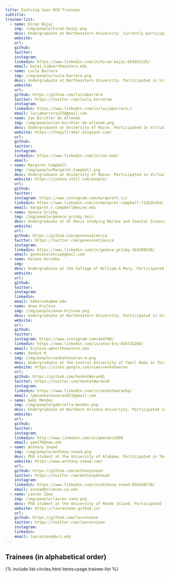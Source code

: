 ```yaml
---
title: Evolving Seas RCN Trainees
subtitle: 
trainee-list: 
  - name: Kiran Bajaj
    img: /img/people/kiran-bajaj.png
    desc: Undergraduate at Northeastern University. Currently participating in the Virtual Lab Training Program in 2021-2022 with Dr. Emily Rivest. Pursuing a career focused on conservation ecology either conducting research or working for a government agency.
    website: 
    url: 
    github: 
    twitter: 
    instagram: 
    linkedin: https://www.linkedin.com/in/kiran-bajaj-b8105222b/
    email: bajaj.ki@northeastern.edu
  - name: Lucia Barrera
    img: /img/people/lucia-barrera.png
    desc: Undergraduate at Northeastern University. Participated in Virtual Lab Training Program in 2021-2022 with Dr. Patricia Valdespino Castillo. Pursuing a B.S. in Economics and Ecology & Evolutionary Biology to work in conservation.
    website: 
    url: 
    github: https://github.com/luciabarrera
    twitter: https://twitter.com/lucia_barreraa
    instagram: 
    linkedin: https://www.linkedin.com/in/luciabarrera-/
    email: luciabarrera225@gmail.com
  - name: Ian Birchler De Allende
    img: /img/people/ian-birchler-de-allende.png
    desc: Undergraduate at University of Maine. Participated in Virtual Lab Training Program in 2020-2021 with Dr. Katie Lotterhos. Working towards Master's and PhD degrees in marine science to pursue academia. 
    website: https://thegillraker.blogspot.com/
    url: 
    github: 
    twitter: 
    instagram: 
    linkedin: https://www.linkedin.com/in/ian-bda/
    email: 
  - name: Margaret Campbell
    img: /img/people/Margaret-Campbell.png
    desc: Undergraduate at University of Maine. Participated in Virtual Lab Training Program in 2020-2021 with Dr. Randall Hughes. Pursuing a Master's in fisheries management with the goal of working in policy. 
    website: https://joshua-stoll.com/people/
    url: 
    github: 
    twitter: 
    instagram: https://www.instagram.com/margarett.cc/
    linkedin: https://www.linkedin.com/in/margaret-campbell-71262b1b4/
    email: margaret.c.campbell@maine.edu
  - name: Genece Grisby
    img: /img/people/genece-grisby.heic
    desc: Undergraduate at UC Davis studying Marine and Coastal Science. Working towards a career in marine conservation. Contacts junior members of the Evolving Seas RCN and modify the RCN website. 
    website: 
    url: 
    github: https://github.com/genecevalencia
    twitter: https://twitter.com/genecenotjanice
    instagram: 
    linkedin: https://www.linkedin.com/in/genece-grisby-3b3308230/
    email: genecevalencia@gmail.com
  - name: Kaleea Korunka
    img: 
    desc: Undergraduate at the College of William & Mary. Participated in Virtual Lab Training Program in 2021-2022 with Dr. Carly Danielle Kenkel. Pursuing a PhD in marine science to research preservation of clams in the Chesapeake Bay.
    website: 
    url: 
    github: 
    twitter: 
    instagram: 
    linkedin: 
    email: kekorunka@wm.edu
  - name: Anna Krylova
    img: /img/people/anna-krylova.png
    desc: Undergraduate at Northeastern University. Participated in Virtual Lab Training Program in 2021-2022 with Dr. Alessia Dinoi. Exploring opportunities in the marine sciences with a goal of working for protection action for animals. 
    website: 
    url: 
    github: 
    twitter: 
    instagram: https://www.instagram.com/ak4708/
    linkedin: https://www.linkedin.com/in/anna-kry-65b72b208/
    email: krylova.a@northeastern.edu
  - name: Venkat M
    img: /img/people/venkateswaran-m.png
    desc: Undergraduate at the Central University of Tamil Nadu in Thiruvarur, India. Participated in Virtual Lab Training Program in 2021-2022 with Dr. Natalya Gallo. Working to gain lab and field experience before pursuing a PhD in medical research. 
    website: https://sites.google.com/view/venkatwaran
    url: 
    github: https://github.com/VenkatWaran01
    twitter: https://twitter.com/VenkatWaran10
    instagram: 
    linkedin: https://www.linkedin.com/in/venkatwaranhp/
    email: lpmvenkateswaran621@gmail.com
  - name: Gabi Mendez
    img: /img/people/gabriella-mendez.png
    desc: Undergraduate at Northern Arizona University. Participated in Virtual Lab Training Program in 2021-2022 with Dr. Randall Hughes. Pursuing a Master's in marine biology to study estuary conservation with a sub-focus on science communication.
    website: 
    url: 
    github: 
    twitter: 
    instagram: 
    linkedin: http://www.linkedin.com/in/gmendez2000
    email: gam276@nau.edu
  - name: Anthony Snead
    img: /img/people/anthony-snead.png
    desc: PhD student at the University of Alabama. Participated in Temporal Genomics Working Group and Virtual Lab Training Program in 2020-2021 with Dr. Malin Pinsky. Working towards a career in academia and developing a lab that links microevolutionary processes to macroevolutionary patterns.
    website: https://www.anthony-snead.com/
    url: 
    github: https://github.com/anthonysnead
    twitter: https://twitter.com/AnthonyASnead
    instagram: 
    linkedin: https://www.linkedin.com/in/anthony-snead-0582a8170/
    email: asnead@crimson.ua.edu
  - name: Lauren Zane
    img: /img/people/lauren-zane.png
    desc: PhD student at the University of Rhode Island. Participated in Virtual Lab Training Program in 2020-2021 with Dr. Katie Lotterhos. Pursuing a career as a research professor at a public university in California with the goal of mentoring students and helping them develop their research interests.
    website: https://laurenzane.github.io/
    url: 
    github: https://github.com/laurenzane
    twitter: https://twitter.com/laurennzane
    instagram: 
    linkedin: 
    email: laurenzane@uri.edu
---
```


## Trainees (in alphabetical order)

{% include list-circles.html items=page.trainee-list %}

